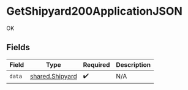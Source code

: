 # GetShipyard200ApplicationJSON

OK


## Fields

| Field                                              | Type                                               | Required                                           | Description                                        |
| -------------------------------------------------- | -------------------------------------------------- | -------------------------------------------------- | -------------------------------------------------- |
| `data`                                             | [shared.Shipyard](../../models/shared/shipyard.md) | :heavy_check_mark:                                 | N/A                                                |